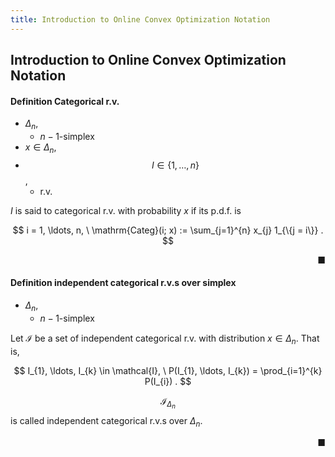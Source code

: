 ```yaml
---
title: Introduction to Online Convex Optimization Notation
---
```


## Introduction to Online Convex Optimization Notation

#### Definition Categorical r.v.
* $\Delta_{n}$,
    * $n - 1$-simplex
* $x \in \Delta_{n}$,
* $$I \in \{1, \ldots, n\}$$,
    * r.v.

$I$ is said to categorical r.v. with probability $x$ if its p.d.f. is

$$
    i = 1, \ldots, n,
    \
    \mathrm{Categ}(i; x)
    :=
    \sum_{j=1}^{n}
        x_{j}
        1_{\{j = i\}}
    .
$$

<div class="end-of-statement" style="text-align: right">■</div>

#### Definition independent categorical r.v.s over simplex
* $\Delta_{n}$,
    * $n - 1$-simplex

Let $\mathcal{I}$ be a set of independent categorical r.v. with distribution $x \in \Delta_{n}$.
That is,

$$
    I_{1}, \ldots, I_{k} \in \mathcal{I},
    \
    P(I_{1}, \ldots, I_{k})
    =
    \prod_{i=1}^{k}
        P(I_{i})
    .
$$

$$\mathcal{I}_{\Delta_{n}}$$ is called independent categorical r.v.s over $\Delta_{n}$.

<div class="end-of-statement" style="text-align: right">■</div>

